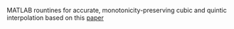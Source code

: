 MATLAB rountines for accurate, monotonicity-preserving cubic and quintic interpolation based on this [paper](https://ntrs.nasa.gov/archive/nasa/casi.ntrs.nasa.gov/19910011517.pdf)
